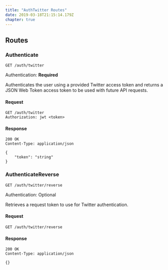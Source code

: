 ```yaml
---
title: "AuthTwitter Routes"
date: 2019-03-18T21:15:14.179Z
chapter: true
---
```




## Routes

### Authenticate
`GET /auth/twitter`

Authentication: **Required**

Authenticates the user using a provided Twitter access token and returns a JSON Web Token access token to be used with future API requests.

#### Request
```http
GET /auth/twitter
Authorization: jwt <token>
```

#### Response
```http
200 OK
Content-Type: application/json

{
    "token": "string"
}
```

### AuthenticateReverse
`GET /auth/twitter/reverse`

Authentication: Optional

Retrieves a request token to use for Twitter authentication.

#### Request
```http
GET /auth/twitter/reverse
```

#### Response
```http
200 OK
Content-Type: application/json

{}
```

